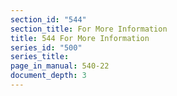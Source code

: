 ```yaml
---
section_id: "544"
section_title: For More Information
title: 544 For More Information
series_id: "500"
series_title: 
page_in_manual: 540-22
document_depth: 3
---
```

